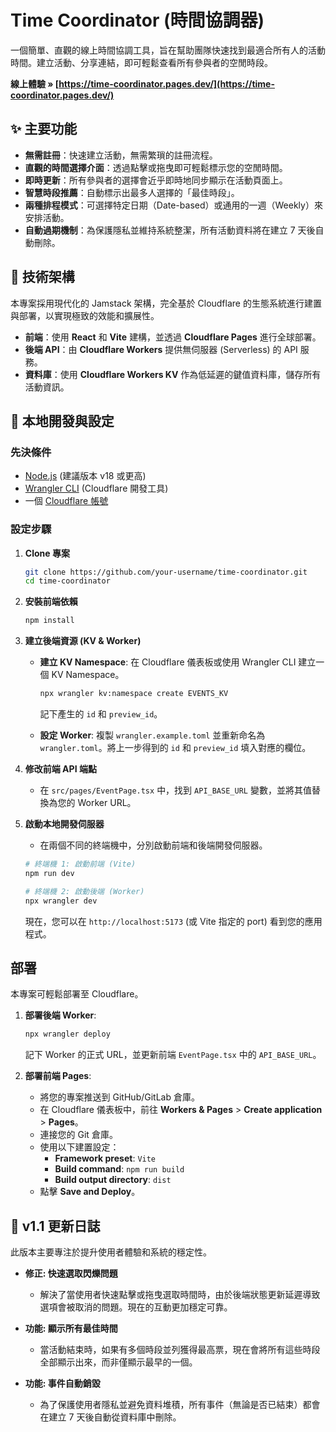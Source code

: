 # Time Coordinator (時間協調器)

一個簡單、直觀的線上時間協調工具，旨在幫助團隊快速找到最適合所有人的活動時間。建立活動、分享連結，即可輕鬆查看所有參與者的空閒時段。

**線上體驗 » [https://time-coordinator.pages.dev/](https://time-coordinator.pages.dev/)**

## ✨ 主要功能

  * **無需註冊**：快速建立活動，無需繁瑣的註冊流程。
  * **直觀的時間選擇介面**：透過點擊或拖曳即可輕鬆標示您的空閒時間。
  * **即時更新**：所有參與者的選擇會近乎即時地同步顯示在活動頁面上。
  * **智慧時段推薦**：自動標示出最多人選擇的「最佳時段」。
  * **兩種排程模式**：可選擇特定日期（Date-based）或通用的一週（Weekly）來安排活動。
  * **自動過期機制**：為保護隱私並維持系統整潔，所有活動資料將在建立 7 天後自動刪除。

## 🚀 技術架構

本專案採用現代化的 Jamstack 架構，完全基於 Cloudflare 的生態系統進行建置與部署，以實現極致的效能和擴展性。

  * **前端**：使用 **React** 和 **Vite** 建構，並透過 **Cloudflare Pages** 進行全球部署。
  * **後端 API**：由 **Cloudflare Workers** 提供無伺服器 (Serverless) 的 API 服務。
  * **資料庫**：使用 **Cloudflare Workers KV** 作為低延遲的鍵值資料庫，儲存所有活動資訊。

## 🔧 本地開發與設定

### **先決條件**

  * [Node.js](https://nodejs.org/) (建議版本 v18 或更高)
  * [Wrangler CLI](https://developers.cloudflare.com/workers/wrangler/install-and-update/) (Cloudflare 開發工具)
  * 一個 [Cloudflare 帳號](https://www.google.com/search?q=https://dash.cloudflare.com/sign-up)

### **設定步驟**

1.  **Clone 專案**

    ```bash
    git clone https://github.com/your-username/time-coordinator.git
    cd time-coordinator
    ```

2.  **安裝前端依賴**

    ```bash
    npm install
    ```

3.  **建立後端資源 (KV & Worker)**

      * **建立 KV Namespace**: 在 Cloudflare 儀表板或使用 Wrangler CLI 建立一個 KV Namespace。

        ```bash
        npx wrangler kv:namespace create EVENTS_KV
        ```

        記下產生的 `id` 和 `preview_id`。

      * **設定 Worker**: 複製 `wrangler.example.toml` 並重新命名為 `wrangler.toml`。將上一步得到的 `id` 和 `preview_id` 填入對應的欄位。

4.  **修改前端 API 端點**

      * 在 `src/pages/EventPage.tsx` 中，找到 `API_BASE_URL` 變數，並將其值替換為您的 Worker URL。

5.  **啟動本地開發伺服器**

      * 在兩個不同的終端機中，分別啟動前端和後端開發伺服器。

    <!-- end list -->

    ```bash
    # 終端機 1: 啟動前端 (Vite)
    npm run dev

    # 終端機 2: 啟動後端 (Worker)
    npx wrangler dev
    ```

    現在，您可以在 `http://localhost:5173` (或 Vite 指定的 port) 看到您的應用程式。

## 部署

本專案可輕鬆部署至 Cloudflare。

1.  **部署後端 Worker**:

    ```bash
    npx wrangler deploy
    ```

    記下 Worker 的正式 URL，並更新前端 `EventPage.tsx` 中的 `API_BASE_URL`。

2.  **部署前端 Pages**:

      * 將您的專案推送到 GitHub/GitLab 倉庫。
      * 在 Cloudflare 儀表板中，前往 **Workers & Pages** \> **Create application** \> **Pages**。
      * 連接您的 Git 倉庫。
      * 使用以下建置設定：
          * **Framework preset**: `Vite`
          * **Build command**: `npm run build`
          * **Build output directory**: `dist`
      * 點擊 **Save and Deploy**。

## 🌟 v1.1 更新日誌

此版本主要專注於提升使用者體驗和系統的穩定性。

  * **修正: 快速選取閃爍問題**

      * 解決了當使用者快速點擊或拖曳選取時間時，由於後端狀態更新延遲導致選項會被取消的問題。現在的互動更加穩定可靠。

  * **功能: 顯示所有最佳時間**

      * 當活動結束時，如果有多個時段並列獲得最高票，現在會將所有這些時段全部顯示出來，而非僅顯示最早的一個。

  * **功能: 事件自動銷毀**

      * 為了保護使用者隱私並避免資料堆積，所有事件（無論是否已結束）都會在建立 7 天後自動從資料庫中刪除。